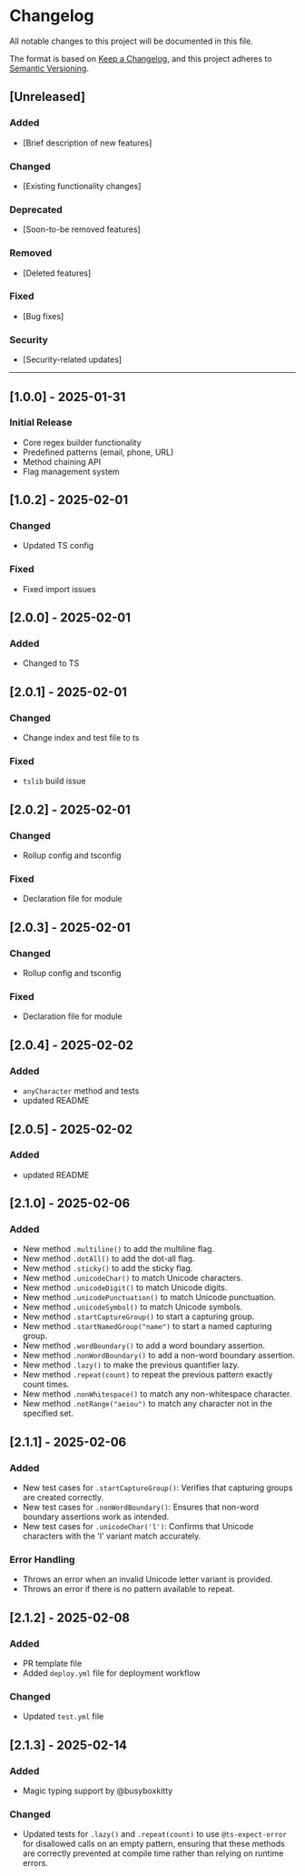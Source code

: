 # Changelog

All notable changes to this project will be documented in this file.

The format is based on [Keep a Changelog](https://keepachangelog.com/en/1.0.0/),
and this project adheres to [Semantic Versioning](https://semver.org/spec/v2.0.0.html).

## [Unreleased]

### Added

- [Brief description of new features]

### Changed

- [Existing functionality changes]

### Deprecated

- [Soon-to-be removed features]

### Removed

- [Deleted features]

### Fixed

- [Bug fixes]

### Security

- [Security-related updates]

---

## [1.0.0] - 2025-01-31

### Initial Release

- Core regex builder functionality
- Predefined patterns (email, phone, URL)
- Method chaining API
- Flag management system

## [1.0.2] - 2025-02-01

### Changed

- Updated TS config

### Fixed

- Fixed import issues

## [2.0.0] - 2025-02-01

### Added

- Changed to TS

## [2.0.1] - 2025-02-01

### Changed

- Change index and test file to ts

### Fixed

- `tslib` build issue

## [2.0.2] - 2025-02-01

### Changed

- Rollup config and tsconfig

### Fixed

- Declaration file for module

## [2.0.3] - 2025-02-01

### Changed

- Rollup config and tsconfig

### Fixed

- Declaration file for module

## [2.0.4] - 2025-02-02

### Added

- `anyCharacter` method and tests
- updated README

## [2.0.5] - 2025-02-02

### Added

- updated README

## [2.1.0] - 2025-02-06

### Added

- New method `.multiline()` to add the multiline flag.
- New method `.dotAll()` to add the dot-all flag.
- New method `.sticky()` to add the sticky flag.
- New method `.unicodeChar()` to match Unicode characters.
- New method `.unicodeDigit()` to match Unicode digits.
- New method `.unicodePunctuation()` to match Unicode punctuation.
- New method `.unicodeSymbol()` to match Unicode symbols.
- New method `.startCaptureGroup()` to start a capturing group.
- New method `.startNamedGroup("name")` to start a named capturing group.
- New method `.wordBoundary()` to add a word boundary assertion.
- New method `.nonWordBoundary()` to add a non-word boundary assertion.
- New method `.lazy()` to make the previous quantifier lazy.
- New method `.repeat(count)` to repeat the previous pattern exactly count times.
- New method `.nonWhitespace()` to match any non-whitespace character.
- New method `.notRange("aeiou")` to match any character not in the specified set.

## [2.1.1] - 2025-02-06

### Added

- New test cases for `.startCaptureGroup()`: Verifies that capturing groups are created correctly.
- New test cases for `.nonWordBoundary()`: Ensures that non-word boundary assertions work as intended.
- New test cases for `.unicodeChar('l')`: Confirms that Unicode characters with the 'l' variant match accurately.

### Error Handling

- Throws an error when an invalid Unicode letter variant is provided.
- Throws an error if there is no pattern available to repeat.

## [2.1.2] - 2025-02-08

### Added

- PR template file
- Added `deploy.yml` file for deployment workflow

### Changed

- Updated `test.yml` file

## [2.1.3] - 2025-02-14

### Added

- Magic typing support by @busyboxkitty

### Changed

- Updated tests for `.lazy()` and `.repeat(count)` to use `@ts-expect-error` for disallowed calls on an empty pattern, ensuring that these methods are correctly prevented at compile time rather than relying on runtime errors.
